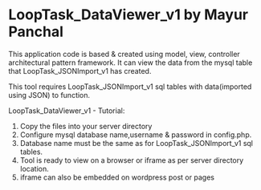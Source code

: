 # LoopTask_DataViewer_v1 by Mayur Panchal

This application code is based & created using model, view, controller architectural pattern framework.
It can view the data from the mysql table that LoopTask_JSONImport_v1 has created.  

This tool requires LoopTask_JSONImport_v1 sql tables with data(imported using JSON) to function. 

LoopTask_DataViewer_v1 - Tutorial:
1) Copy the files into your server directory
2) Configure mysql database name,username & password in config.php.
3) Database name must be the same as for LoopTask_JSONImport_v1 sql tables.
4) Tool is ready to view on a browser or iframe as per server directory location.
5) iframe can also be embedded on wordpress post or pages


